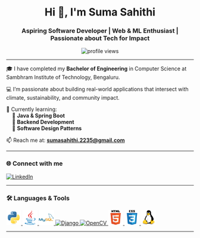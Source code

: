 <h1 align="center">Hi 👋, I'm Suma Sahithi</h1>
<h3 align="center">Aspiring Software Developer | Web & ML Enthusiast | Passionate about Tech for Impact</h3>

<p align="center">
  <img src="https://komarev.com/ghpvc/?username=SumaSahithi-22&label=Profile%20views&color=0e75b6&style=flat" alt="profile views" />
</p>

---

🎓  I have completed my **Bachelor of Engineering** in Computer Science at Sambhram Institute of Technology, Bengaluru.

💻 I’m passionate about building real-world applications that intersect with climate, sustainability, and community impact.

🌱 Currently learning:  
&nbsp;&nbsp;&nbsp;&nbsp;🔹 **Java & Spring Boot**  
&nbsp;&nbsp;&nbsp;&nbsp;🔹 **Backend Development**  
&nbsp;&nbsp;&nbsp;&nbsp;🔹 **Software Design Patterns**

📫 Reach me at: **sumasahithi.2235@gmail.com**

---

<h3 align="left">🌐 Connect with me</h3>
<p align="left">
  <a href="https://linkedin.com/in/suma-sahithi-768070252" target="_blank">
    <img src="https://raw.githubusercontent.com/rahuldkjain/github-profile-readme-generator/master/src/images/icons/Social/linked-in-alt.svg" alt="LinkedIn" height="30" width="40" />
  </a>
</p>

---

<h3 align="left">🛠️ Languages & Tools</h3>
<p align="left">
  <a href="https://www.python.org" target="_blank" rel="noreferrer">
    <img src="https://raw.githubusercontent.com/devicons/devicon/master/icons/python/python-original.svg" alt="Python" width="40" height="40"/>
  </a>
  <a href="https://www.java.com" target="_blank" rel="noreferrer">
    <img src="https://raw.githubusercontent.com/devicons/devicon/master/icons/java/java-original.svg" alt="Java" width="40" height="40"/>
  </a>
  <a href="https://www.mysql.com/" target="_blank" rel="noreferrer">
    <img src="https://raw.githubusercontent.com/devicons/devicon/master/icons/mysql/mysql-original-wordmark.svg" alt="MySQL" width="40" height="40"/>
  </a>
  <a href="https://www.djangoproject.com/" target="_blank" rel="noreferrer">
    <img src="https://cdn.worldvectorlogo.com/logos/django.svg" alt="Django" width="40" height="40"/>
  </a>
  <a href="https://opencv.org/" target="_blank" rel="noreferrer">
    <img src="https://www.vectorlogo.zone/logos/opencv/opencv-icon.svg" alt="OpenCV" width="40" height="40"/>
  </a>
  <a href="https://www.w3.org/html/" target="_blank" rel="noreferrer">
    <img src="https://raw.githubusercontent.com/devicons/devicon/master/icons/html5/html5-original-wordmark.svg" alt="HTML" width="40" height="40"/>
  </a>
  <a href="https://www.w3schools.com/css/" target="_blank" rel="noreferrer">
    <img src="https://raw.githubusercontent.com/devicons/devicon/master/icons/css3/css3-original-wordmark.svg" alt="CSS" width="40" height="40"/>
  </a>
  <a href="https://www.linux.org/" target="_blank" rel="noreferrer">
    <img src="https://raw.githubusercontent.com/devicons/devicon/master/icons/linux/linux-original.svg" alt="Linux" width="40" height="40"/>
  </a>
</p>

---

